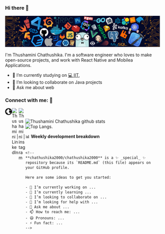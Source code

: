 ### Hi there 👋

![](asset/header_.png)

I'm Thushamini Chathushika. I'm a software engineer who loves to make open-source projects, and work with React Native and Mobilea Applications.

- 🔭 I’m currently studying on [💻 IIT](http://iit.ac.lk/),
- 👯 I’m looking to collaborate on Java projects
- 💬 Ask me about web
<!-- - 🌱 I’m currently learning flutter and react 👓 -->

### Connect with me: 👯

[<img align="left" alt="Thushamini" width="22px" src="https://raw.githubusercontent.com/iconic/open-iconic/master/svg/globe.svg" />][website]
[<img align="left" alt="Thushamini | LinkedIn" width="22px" src="https://cdn.jsdelivr.net/npm/simple-icons@v3/icons/linkedin.svg" />][linkedin]
[<img align="left" alt="Thushamini | instagram" width="22px" src="https://cdn.jsdelivr.net/npm/simple-icons@3.4.1/icons/instagram.svg" />][instagram]

<br/><br/>
![Thushamini Chathushika github stats](https://github-readme-stats.vercel.app/api?username=chathushika2000&show_icons=true&theme=dracula)<br/>
![Top Langs](https://github-readme-stats.vercel.app/api/top-langs/?username=chathushika2000&layout=compact).

[website]: #
[linkedin]: https://www.linkedin.com
[instagram]: #

📊 **Weekly development breakdown**

<!--START_SECTION:waka-->

```text

<!--
**chathushika2000/chathushika2000** is a ✨ _special_ ✨ repository because its `README.md` (this file) appears on your GitHub profile.

Here are some ideas to get you started:

- 🔭 I’m currently working on ...
- 🌱 I’m currently learning ...
- 👯 I’m looking to collaborate on ...
- 🤔 I’m looking for help with ...
- 💬 Ask me about ...
- 📫 How to reach me: ...
- 😄 Pronouns: ...
- ⚡ Fun fact: ...
-->
```
